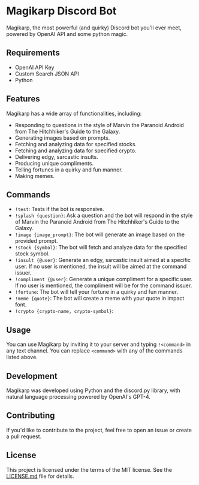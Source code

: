 # Magikarp Discord Bot

Magikarp, the most powerful (and quirky) Discord bot you'll ever meet, powered by OpenAI API and some python magic.

## Requirements
- OpenAI API Key
- Custom Search JSON API
- Python

## Features

Magikarp has a wide array of functionalities, including:

- Responding to questions in the style of Marvin the Paranoid Android from The Hitchhiker's Guide to the Galaxy.
- Generating images based on prompts.
- Fetching and analyzing data for specified stocks.
- Fetching and analyzing data for specified crypto.
- Delivering edgy, sarcastic insults.
- Producing unique compliments.
- Telling fortunes in a quirky and fun manner.
- Making memes.

## Commands

- `!test`: Tests if the bot is responsive.
- `!splash {question}`: Ask a question and the bot will respond in the style of Marvin the Paranoid Android from The Hitchhiker's Guide to the Galaxy.
- `!image {image_prompt}`: The bot will generate an image based on the provided prompt.
- `!stock {symbol}`: The bot will fetch and analyze data for the specified stock symbol.
- `!insult {@user}`: Generate an edgy, sarcastic insult aimed at a specific user. If no user is mentioned, the insult will be aimed at the command issuer.
- `!compliment {@user}`: Generate a unique compliment for a specific user. If no user is mentioned, the compliment will be for the command issuer.
- `!fortune`: The bot will tell your fortune in a quirky and fun manner.
- `!meme {quote}`: The bot will create a meme with your quote in impact font.
- `!crypto {crypto-name, crypto-symbol}`:

## Usage

You can use Magikarp by inviting it to your server and typing `!<command>` in any text channel. You can replace `<command>` with any of the commands listed above.

## Development

Magikarp was developed using Python and the discord.py library, with natural language processing powered by OpenAI's GPT-4. 

## Contributing

If you'd like to contribute to the project, feel free to open an issue or create a pull request. 

## License

This project is licensed under the terms of the MIT license. See the [LICENSE.md](LICENSE.md) file for details.
